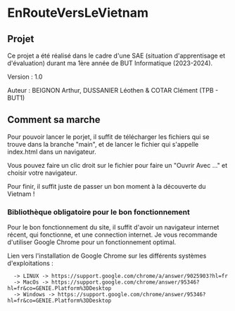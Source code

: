 # EnRouteVersLeVietnam

## Projet

Ce projet a été réalisé dans le cadre d'une SAE (situation d'apprentisage et d'évaluation) durant ma 1ère année de BUT Informatique (2023-2024).

Version : 1.0

Auteur : BEIGNON Arthur, DUSSANIER Léothen & COTAR Clément (TPB - BUT1) 

## Comment sa marche

Pour pouvoir lancer le porjet, il suffit de télécharger les fichiers qui se trouve dans la branche "main", et de lancer le fichier qui s'appelle index.html dans un navigateur. 

Vous pouvez faire un clic droit sur le fichier pour faire un "Ouvrir Avec ..." et choisir votre navigateur.

Pour finir, il suffit juste de passer un bon moment à la découverte du Vietnam !

### Bibliothèque obligatoire pour le bon fonctionnement

Pour le bon fonctionnement du site, il suffit d'avoir un navigateur internet récent, qui fonctionne, et une connection internet.
Je vous recommande d'utiliser Google Chrome pour un fonctionnement optimal. 

Lien vers l'installation de Google Chrome sur les différents systèmes d'exploitations : 

      -> LINUX -> https://support.google.com/chrome/a/answer/9025903?hl=fr
      -> MacOs -> https://support.google.com/chrome/answer/95346?hl=fr&co=GENIE.Platform%3DDesktop
      -> Windows -> https://support.google.com/chrome/answer/95346?hl=fr&co=GENIE.Platform%3DDesktop

      
